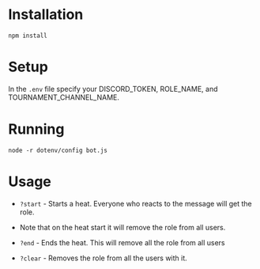 
# Installation
`npm install`

# Setup
In the `.env` file specify your DISCORD_TOKEN, ROLE_NAME, and TOURNAMENT_CHANNEL_NAME.

# Running
`node -r dotenv/config bot.js`

# Usage 
* `?start` - Starts a heat. Everyone who reacts to the message will get the role.
 * Note that on the heat start it will remove the role from all users.

* `?end` - Ends the heat. This will remove all the role from all users

* `?clear` - Removes the role from all the users with it.

